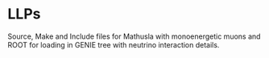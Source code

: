 # LLPs
Source, Make and Include files for Mathusla with monoenergetic muons and ROOT for loading in GENIE tree with neutrino interaction details.
